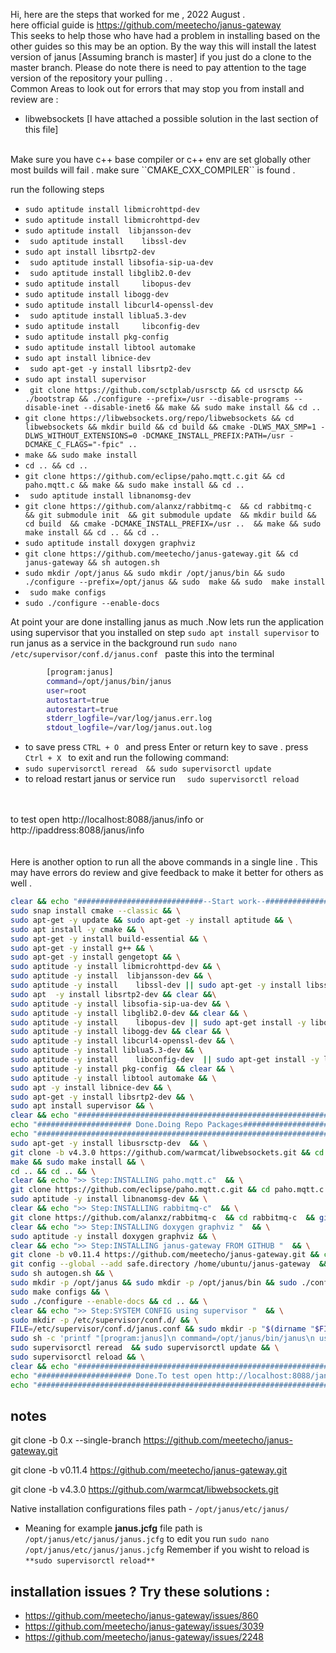 Hi, here are the steps that worked for me , 2022 August . <br>
here official guide is https://github.com/meetecho/janus-gateway <br> 
This seeks to help those who have had a problem in installing based on the other guides so this may be an option.
By the way this will install the latest version of janus [Assuming branch is master] if you just do a clone to the master branch. Please do note there is need to pay attention to the tage version of the repository your pulling .
.
<br>
Common Areas to look out for errors that may stop you from install and review are :
- libwebsockets [I have attached a possible solution in the last section of this file]
<br>
Make sure you have c++ base compiler or c++ env are set globally other most builds will fail . make sure ``CMAKE_CXX_COMPILER`` is found .

run the following steps
- ``` sudo aptitude install libmicrohttpd-dev  ```
- ``` sudo aptitude install libmicrohttpd-dev   ```
- ``` sudo aptitude install  libjansson-dev   ```
- ```  sudo aptitude install 	libssl-dev  ```
- ``` sudo apt install libsrtp2-dev  ```
- ```  sudo aptitude install libsofia-sip-ua-dev   ```
- ```  sudo aptitude install libglib2.0-dev  ```
- ``` sudo aptitude install 	libopus-dev   ```
- ``` sudo aptitude install libogg-dev   ```
- ``` sudo aptitude install libcurl4-openssl-dev   ```
- ```  sudo aptitude install liblua5.3-dev  ```
- ``` sudo aptitude install 	libconfig-dev   ```
- ``` sudo aptitude install pkg-config   ```
- ``` sudo aptitude install libtool automake  ```
- ``` sudo apt install libnice-dev  ```
- ```  sudo apt-get -y install libsrtp2-dev ```
- ``` sudo apt install supervisor  ```
- ```  git clone https://github.com/sctplab/usrsctp && cd usrsctp && ./bootstrap && ./configure --prefix=/usr --disable-programs --disable-inet --disable-inet6 && make && sudo make install && cd ..  ```
- ``` git clone https://libwebsockets.org/repo/libwebsockets && cd libwebsockets && mkdir build && cd build && cmake -DLWS_MAX_SMP=1 -DLWS_WITHOUT_EXTENSIONS=0 -DCMAKE_INSTALL_PREFIX:PATH=/usr -DCMAKE_C_FLAGS="-fpic" ..    ```
- ``` make && sudo make install  ```
- ``` cd .. && cd ..  ```
- ``` git clone https://github.com/eclipse/paho.mqtt.c.git && cd paho.mqtt.c && make && sudo make install && cd ..  ```
- ```  sudo aptitude install libnanomsg-dev ```
- ``` git clone https://github.com/alanxz/rabbitmq-c  && cd rabbitmq-c  && git submodule init  && git submodule update  && mkdir build && cd build  && cmake -DCMAKE_INSTALL_PREFIX=/usr ..  && make && sudo make install && cd .. && cd ..  ```
- ``` sudo aptitude install doxygen graphviz ``` 
- ``` git clone https://github.com/meetecho/janus-gateway.git && cd janus-gateway && sh autogen.sh  ```
- ``` sudo mkdir /opt/janus && sudo mkdir /opt/janus/bin && sudo ./configure --prefix=/opt/janus && sudo  make && sudo  make install  ```
- ```  sudo make configs   ```
- ``` sudo ./configure --enable-docs  ```

At point your are done installing janus as much .Now lets run the application using supervisor that you installed on step ``sudo apt install supervisor``
to run janus as a service in the background run ``` sudo nano /etc/supervisor/conf.d/janus.conf  ```
paste this into the terminal 

```bash 
        [program:janus]
        command=/opt/janus/bin/janus
        user=root
        autostart=true
        autorestart=true
        stderr_logfile=/var/log/janus.err.log
        stdout_logfile=/var/log/janus.out.log
```
-   to save press ``` CTRL + O  ``` and press Enter or return key to save . press ```  Ctrl + X  ``` to exit and run the following command:
- ``` sudo supervisorctl reread  && sudo supervisorctl update  ```
-  to reload restart janus or service run  ```   sudo supervisorctl reload   ```
<br>
<br>
to test open http://localhost:8088/janus/info or http://ipaddress:8088/janus/info
<br>
<br>
<br>
Here is another option to run all the above commands in a single line  . This may have errors do review and give feedback to make it better for others as well .


```bash 
clear && echo "############################--Start work--############################"  && \
sudo snap install cmake --classic && \
sudo apt-get -y update && sudo apt-get -y install aptitude && \
sudo apt install -y cmake && \
sudo apt-get -y install build-essential && \
sudo apt-get -y install g++ && \
sudo apt-get -y install gengetopt && \
sudo aptitude -y install libmicrohttpd-dev && \
sudo aptitude -y install  libjansson-dev && \
sudo aptitude -y install 	libssl-dev || sudo apt-get -y install libssl-dev && \
sudo apt  -y install libsrtp2-dev && clear &&\
sudo aptitude -y install libsofia-sip-ua-dev && \
sudo aptitude -y install libglib2.0-dev && clear && \
sudo aptitude -y install 	libopus-dev || sudo apt-get install -y libopus-dev && clear && \
sudo aptitude -y install libogg-dev && clear && \
sudo aptitude -y install libcurl4-openssl-dev && \
sudo aptitude -y install liblua5.3-dev && \
sudo aptitude -y install 	libconfig-dev  || sudo apt-get install -y libconfig-dev && \
sudo aptitude -y install pkg-config  && clear && \
sudo aptitude -y install libtool automake && \
sudo apt -y install libnice-dev && \
sudo apt-get -y install libsrtp2-dev && \
sudo apt install supervisor && \
clear && echo "#########################################################################"  && \
echo "##################### Done.Doing Repo Packages###########################"  && \
echo "#########################################################################"  && \
sudo apt-get -y install libusrsctp-dev  && \
git clone -b v4.3.0 https://github.com/warmcat/libwebsockets.git && cd libwebsockets && mkdir build && cd build && cmake -DLWS_MAX_SMP=1 -DLWS_WITHOUT_EXTENSIONS=0 -DCMAKE_INSTALL_PREFIX:PATH=/usr -DCMAKE_C_FLAGS="-fpic" ..  && \
make && sudo make install && \
cd .. && cd .. && \
clear && echo ">> Step:INSTALLING paho.mqtt.c"  && \
git clone https://github.com/eclipse/paho.mqtt.c.git && cd paho.mqtt.c && make && sudo make install && cd .. && \
sudo aptitude -y install libnanomsg-dev && \
clear && echo ">> Step:INSTALLING rabbitmq-c"  && \
git clone https://github.com/alanxz/rabbitmq-c  && cd rabbitmq-c  && git submodule init  && git submodule update  && mkdir build && cd build  && cmake -DCMAKE_INSTALL_PREFIX=/usr ..  && make && sudo make install && cd .. && cd .. && \
clear && echo ">> Step:INSTALLING doxygen graphviz "  && \
sudo aptitude -y install doxygen graphviz && \
clear && echo ">> Step:INSTALLING janus-gateway FROM GITHUB "  && \
git clone -b v0.11.4 https://github.com/meetecho/janus-gateway.git && cd janus-gateway && \
git config --global --add safe.directory /home/ubuntu/janus-gateway  && \
sudo sh autogen.sh && \
sudo mkdir -p /opt/janus && sudo mkdir -p /opt/janus/bin && sudo ./configure --prefix=/opt/janus && sudo  make && sudo  make install && \
sudo make configs && \
sudo ./configure --enable-docs && cd .. && \
clear && echo ">> Step:SYSTEM CONFIG using supervisor "  && \
sudo mkdir -p /etc/supervisor/conf.d/ && \
FILE=/etc/supervisor/conf.d/janus.conf && sudo mkdir -p "$(dirname "$FILE")" && sudo touch "$FILE" && \
sudo sh -c 'printf "[program:janus]\n command=/opt/janus/bin/janus\n user=root\n autostart=true\n autorestart=true\n stderr_logfile=/var/log/janus.err.log\n stdout_logfile=/var/log/janus.out.log\n\n" >/etc/supervisor/conf.d/janus.conf' && \
sudo supervisorctl reread  && sudo supervisorctl update && \
sudo supervisorctl reload && \
clear && echo "###################################################################################################"  && \
echo "##################### Done.To test open http://localhost:8088/janus/info ##########################"  && \
echo "###################################################################################################" 

```
## notes 


git clone -b 0.x --single-branch https://github.com/meetecho/janus-gateway.git

git clone -b v0.11.4 https://github.com/meetecho/janus-gateway.git 

git clone -b v4.3.0 https://github.com/warmcat/libwebsockets.git



Native installation configurations files path  - ``` /opt/janus/etc/janus/ ```  
- Meaning for example **janus.jcfg** file path is `` /opt/janus/etc/janus/janus.jcfg `` to edit you run `sudo nano /opt/janus/etc/janus/janus.jcfg`
Remember if you wisht to reload is `**sudo supervisorctl reload**`


## installation issues ? Try these solutions :
- https://github.com/meetecho/janus-gateway/issues/860
- https://github.com/meetecho/janus-gateway/issues/3039
- https://github.com/meetecho/janus-gateway/issues/2248